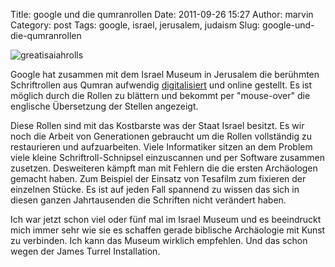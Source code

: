 Title: google und die qumranrollen
Date: 2011-09-26 15:27
Author: marvin
Category: post
Tags: google, israel, jerusalem, judaism
Slug: google-und-die-qumranrollen

![greatisaiahrolls]({filename}/images/greatisaiahrolls.png)

Google hat zusammen mit dem Israel Museum in Jerusalem die berühmten
Schriftrollen aus Qumran aufwendig
[digitalisiert](http://dss.collections.imj.org.il/) und online gestellt.
Es ist möglich durch die Rollen zu blättern und bekommt per "mouse-over"
die englische Übersetzung der Stellen angezeigt.

Diese Rollen sind mit das Kostbarste was der Staat Israel besitzt. Es
wir noch die Arbeit von Generationen gebraucht um die Rollen vollständig
zu restaurieren und aufzuarbeiten. Viele Informatiker sitzen an dem
Problem viele kleine Schriftroll-Schnipsel einzuscannen und per Software
zusammen zusetzen. Desweiteren kämpft man mit Fehlern die die ersten
Archäologen gemacht haben. Zum Beispiel der Einsatz von Tesafilm zum
fixieren der einzelnen Stücke. Es ist auf jeden Fall spannend zu wissen
das sich in diesen ganzen Jahrtausenden die Schriften nicht verändert
haben.

Ich war jetzt schon viel oder fünf mal im Israel Museum und es
beeindruckt mich immer sehr wie sie es schaffen gerade biblische
Archäologie mit Kunst zu verbinden. Ich kann das Museum wirklich
empfehlen. Und das schon wegen der James Turrel Installation.

 

